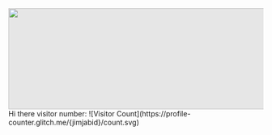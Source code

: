 
<img style="display: block;-webkit-user-select: none;margin: auto;background-color: hsl(0, 0%, 90%);" src="https://gifdb.com/images/high/code-running-typing-hacking-cxndn71tvntslswj.webp" width="850" height="200">

<div style="display: flex; justify-content: center; "align-items-center";>  Hi there visitor number: ![Visitor Count](https://profile-counter.glitch.me/{jimjabid}/count.svg) </div>


<!--
**jimjabid/jimjabid** is a ✨ _special_ ✨ repository because its `README.md` (this file) appears on your GitHub profile.

Here are some ideas to get you started:

- 🔭 I’m currently working on ...
- 🌱 I’m currently learning ...
- 👯 I’m looking to collaborate on ...
- 🤔 I’m looking for help with ...
- 💬 Ask me about ...
- 📫 How to reach me: ...
- 😄 Pronouns: ...
- ⚡ Fun fact: ...
-->
